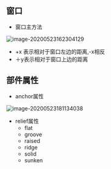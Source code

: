 ## 窗口

+ 窗口主方法

![image-20200523162304129](/home/zhilong/.config/Typora/typora-user-images/image-20200523162304129.png)

+ +x 表示相对于窗口左边的距离,-x相反
+ ＋y表示相对于窗口上边的距离

## 部件属性

+ anchor属性

![image-20200523181134038](/home/zhilong/.config/Typora/typora-user-images/image-20200523181134038.png)

+ relief属性
  + flat
  + groove
  + raised
  + ridge
  + solid
  + sunken